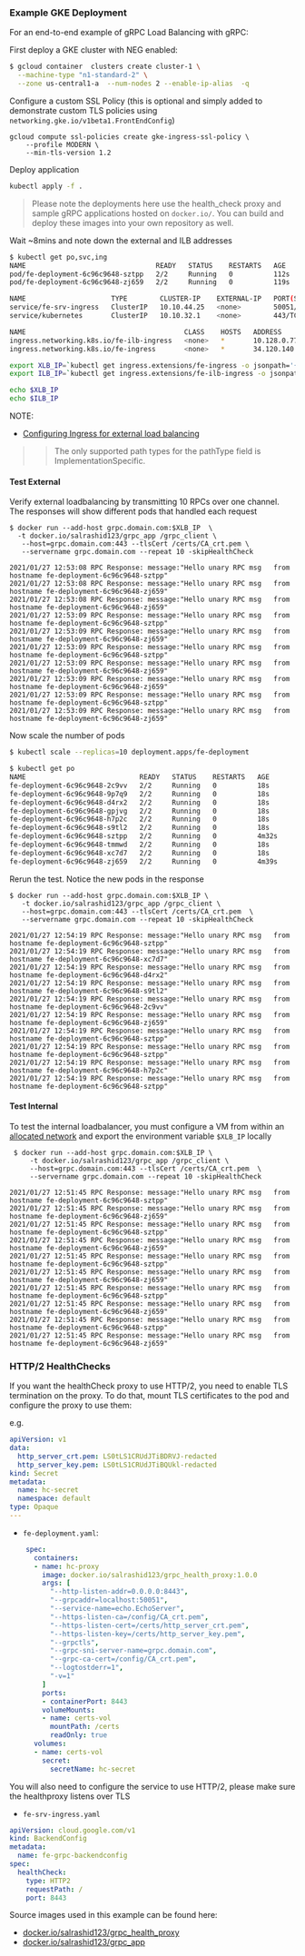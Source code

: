 ### Example GKE Deployment

For an end-to-end example of gRPC Load Balancing with gRPC:

First deploy a GKE cluster with NEG enabled:

```bash
$ gcloud container  clusters create cluster-1 \
  --machine-type "n1-standard-2" \
  --zone us-central1-a  --num-nodes 2 --enable-ip-alias  -q
```

Configure a custom SSL Policy (this is optional and simply added to demonstrate custom TLS policies using `networking.gke.io/v1beta1.FrontEndConfig`)

```
gcloud compute ssl-policies create gke-ingress-ssl-policy \
    --profile MODERN \
    --min-tls-version 1.2 
```

Deploy application

```bash
kubectl apply -f .
```

> Please note the deployments here use the health_check proxy and sample gRPC applications hosted on `docker.io/`.  You can build and deploy these images into your own repository as well.

Wait ~8mins and note down the external and ILB addresses

```bash
$ kubectl get po,svc,ing
NAME                                READY   STATUS    RESTARTS   AGE
pod/fe-deployment-6c96c9648-sztpp   2/2     Running   0          112s
pod/fe-deployment-6c96c9648-zj659   2/2     Running   0          119s

NAME                     TYPE        CLUSTER-IP    EXTERNAL-IP   PORT(S)     AGE
service/fe-srv-ingress   ClusterIP   10.10.44.25   <none>        50051/TCP   3m
service/kubernetes       ClusterIP   10.10.32.1    <none>        443/TCP     4d9h

NAME                                       CLASS    HOSTS   ADDRESS         PORTS     AGE
ingress.networking.k8s.io/fe-ilb-ingress   <none>   *       10.128.0.77     80, 443   3m1s
ingress.networking.k8s.io/fe-ingress       <none>   *       34.120.140.72   80, 443   3m1s

export XLB_IP=`kubectl get ingress.extensions/fe-ingress -o jsonpath='{.status.loadBalancer.ingress[].ip}'`
export ILB_IP=`kubectl get ingress.extensions/fe-ilb-ingress -o jsonpath='{.status.loadBalancer.ingress[].ip}'`

echo $XLB_IP
echo $ILB_IP
```

NOTE:
- [Configuring Ingress for external load balancing](https://cloud.google.com/kubernetes-engine/docs/how-to/load-balance-ingress#creating_an_ingress)
 >> The only supported path types for the pathType field is ImplementationSpecific.
#### Test External

Verify external loadbalancing by transmitting 10 RPCs over one channel.  The responses will show different pods that handled each request

```log
$ docker run --add-host grpc.domain.com:$XLB_IP  \
  -t docker.io/salrashid123/grpc_app /grpc_client \
   --host=grpc.domain.com:443 --tlsCert /certs/CA_crt.pem \
   --servername grpc.domain.com --repeat 10 -skipHealthCheck

2021/01/27 12:53:08 RPC Response: message:"Hello unary RPC msg   from hostname fe-deployment-6c96c9648-sztpp"
2021/01/27 12:53:08 RPC Response: message:"Hello unary RPC msg   from hostname fe-deployment-6c96c9648-zj659"
2021/01/27 12:53:08 RPC Response: message:"Hello unary RPC msg   from hostname fe-deployment-6c96c9648-zj659"
2021/01/27 12:53:09 RPC Response: message:"Hello unary RPC msg   from hostname fe-deployment-6c96c9648-sztpp"
2021/01/27 12:53:09 RPC Response: message:"Hello unary RPC msg   from hostname fe-deployment-6c96c9648-zj659"
2021/01/27 12:53:09 RPC Response: message:"Hello unary RPC msg   from hostname fe-deployment-6c96c9648-sztpp"
2021/01/27 12:53:09 RPC Response: message:"Hello unary RPC msg   from hostname fe-deployment-6c96c9648-zj659"
2021/01/27 12:53:09 RPC Response: message:"Hello unary RPC msg   from hostname fe-deployment-6c96c9648-zj659"
2021/01/27 12:53:09 RPC Response: message:"Hello unary RPC msg   from hostname fe-deployment-6c96c9648-sztpp"
2021/01/27 12:53:09 RPC Response: message:"Hello unary RPC msg   from hostname fe-deployment-6c96c9648-zj659"
```

Now scale the number of pods

```bash
$ kubectl scale --replicas=10 deployment.apps/fe-deployment
```

```bash
$ kubectl get po
NAME                            READY   STATUS    RESTARTS   AGE
fe-deployment-6c96c9648-2c9vv   2/2     Running   0          18s
fe-deployment-6c96c9648-9p7q9   2/2     Running   0          18s
fe-deployment-6c96c9648-d4rx2   2/2     Running   0          18s
fe-deployment-6c96c9648-gpjvg   2/2     Running   0          18s
fe-deployment-6c96c9648-h7p2c   2/2     Running   0          18s
fe-deployment-6c96c9648-s9tl2   2/2     Running   0          18s
fe-deployment-6c96c9648-sztpp   2/2     Running   0          4m32s
fe-deployment-6c96c9648-tmmwd   2/2     Running   0          18s
fe-deployment-6c96c9648-xc7d7   2/2     Running   0          18s
fe-deployment-6c96c9648-zj659   2/2     Running   0          4m39s
```

Rerun the test.  Notice the new pods in the response 
```log
$ docker run --add-host grpc.domain.com:$XLB_IP \
   -t docker.io/salrashid123/grpc_app /grpc_client \
   --host=grpc.domain.com:443 --tlsCert /certs/CA_crt.pem  \
   --servername grpc.domain.com --repeat 10 -skipHealthCheck

2021/01/27 12:54:19 RPC Response: message:"Hello unary RPC msg   from hostname fe-deployment-6c96c9648-sztpp"
2021/01/27 12:54:19 RPC Response: message:"Hello unary RPC msg   from hostname fe-deployment-6c96c9648-xc7d7"
2021/01/27 12:54:19 RPC Response: message:"Hello unary RPC msg   from hostname fe-deployment-6c96c9648-d4rx2"
2021/01/27 12:54:19 RPC Response: message:"Hello unary RPC msg   from hostname fe-deployment-6c96c9648-s9tl2"
2021/01/27 12:54:19 RPC Response: message:"Hello unary RPC msg   from hostname fe-deployment-6c96c9648-2c9vv"
2021/01/27 12:54:19 RPC Response: message:"Hello unary RPC msg   from hostname fe-deployment-6c96c9648-zj659"
2021/01/27 12:54:19 RPC Response: message:"Hello unary RPC msg   from hostname fe-deployment-6c96c9648-sztpp"
2021/01/27 12:54:19 RPC Response: message:"Hello unary RPC msg   from hostname fe-deployment-6c96c9648-sztpp"
2021/01/27 12:54:19 RPC Response: message:"Hello unary RPC msg   from hostname fe-deployment-6c96c9648-h7p2c"
2021/01/27 12:54:19 RPC Response: message:"Hello unary RPC msg   from hostname fe-deployment-6c96c9648-sztpp"
```

#### Test Internal

To test the internal loadbalancer, you must configure a VM from within an [allocated network](https://cloud.google.com/load-balancing/docs/l7-internal/setting-up-l7-internal#configuring_the_proxy-only_subnet) and export the environment variable `$XLB_IP` locally

```log
 $ docker run --add-host grpc.domain.com:$XLB_IP \
     -t docker.io/salrashid123/grpc_app /grpc_client \
     --host=grpc.domain.com:443 --tlsCert /certs/CA_crt.pem  \
     --servername grpc.domain.com --repeat 10 -skipHealthCheck

2021/01/27 12:51:45 RPC Response: message:"Hello unary RPC msg   from hostname fe-deployment-6c96c9648-sztpp"
2021/01/27 12:51:45 RPC Response: message:"Hello unary RPC msg   from hostname fe-deployment-6c96c9648-zj659"
2021/01/27 12:51:45 RPC Response: message:"Hello unary RPC msg   from hostname fe-deployment-6c96c9648-sztpp"
2021/01/27 12:51:45 RPC Response: message:"Hello unary RPC msg   from hostname fe-deployment-6c96c9648-zj659"
2021/01/27 12:51:45 RPC Response: message:"Hello unary RPC msg   from hostname fe-deployment-6c96c9648-sztpp"
2021/01/27 12:51:45 RPC Response: message:"Hello unary RPC msg   from hostname fe-deployment-6c96c9648-zj659"
2021/01/27 12:51:45 RPC Response: message:"Hello unary RPC msg   from hostname fe-deployment-6c96c9648-sztpp"
2021/01/27 12:51:45 RPC Response: message:"Hello unary RPC msg   from hostname fe-deployment-6c96c9648-zj659"
2021/01/27 12:51:45 RPC Response: message:"Hello unary RPC msg   from hostname fe-deployment-6c96c9648-sztpp"
2021/01/27 12:51:45 RPC Response: message:"Hello unary RPC msg   from hostname fe-deployment-6c96c9648-zj659"
```

### HTTP/2 HealthChecks

If you want the healthCheck proxy to use HTTP/2, you need to enable TLS termination on the proxy.  To do that, mount TLS certificates to the pod and configure the proxy to use them:

e.g.

```yaml
apiVersion: v1
data:
  http_server_crt.pem: LS0tLS1CRUdJTiBDRVJ-redacted
  http_server_key.pem: LS0tLS1CRUdJTiBQUkl-redacted
kind: Secret
metadata:
  name: hc-secret
  namespace: default
type: Opaque
---
```

- `fe-deployment.yaml`:

```yaml
    spec:
      containers:
      - name: hc-proxy
        image: docker.io/salrashid123/grpc_health_proxy:1.0.0
        args: [
          "--http-listen-addr=0.0.0.0:8443",
          "--grpcaddr=localhost:50051",
          "--service-name=echo.EchoServer",
          "--https-listen-ca=/config/CA_crt.pem",
          "--https-listen-cert=/certs/http_server_crt.pem",
          "--https-listen-key=/certs/http_server_key.pem",
          "--grpctls",        
          "--grpc-sni-server-name=grpc.domain.com",
          "--grpc-ca-cert=/config/CA_crt.pem",
          "--logtostderr=1",
          "-v=1"
        ]
        ports:
        - containerPort: 8443
        volumeMounts:
        - name: certs-vol
          mountPath: /certs
          readOnly: true
      volumes:
      - name: certs-vol
        secret:
          secretName: hc-secret          
```

You will also need to configure the service to use HTTP/2,  please make sure the healthproxy listens over TLS

- `fe-srv-ingress.yaml`

```yaml
apiVersion: cloud.google.com/v1
kind: BackendConfig
metadata:
  name: fe-grpc-backendconfig
spec:
  healthCheck:
    type: HTTP2
    requestPath: /
    port: 8443
```

Source images used in this example can be found here:
  - [docker.io/salrashid123/grpc_health_proxy](https://github.com/salrashid123/grpc_health_proxy)
  - [docker.io/salrashid123/grpc_app](https://github.com/salrashid123/grpc_health_proxy/tree/master/example)